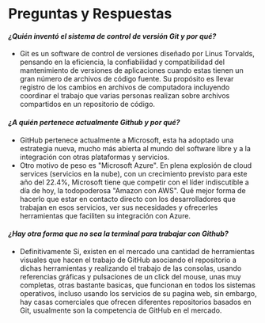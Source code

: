 # Preguntas y Respuestas

#### *¿Quién inventó el sistema de control de versión Git y por qué?*

- Git es un software de control de versiones diseñado por Linus Torvalds, pensando en la eficiencia, la confiabilidad y compatibilidad del mantenimiento de versiones de aplicaciones cuando estas tienen un gran número de archivos de código fuente. Su propósito es llevar registro de los cambios en archivos de computadora incluyendo coordinar el trabajo que varias personas realizan sobre archivos compartidos en un repositorio de código.

#### *¿A quién pertenece actualmente Github y por qué?*

- GitHub pertenece actualmente a Microsoft, esta ha adoptado una estrategia nueva, mucho más abierta al mundo del software libre y a la integración con otras plataformas y servicios.
- Otro motivo de peso es "Microsoft Azure". En plena explosión de cloud services (servicios en la nube), con un crecimiento previsto para este año del 22.4%, Microsoft tiene que competir con el líder indiscutible a día de hoy, la todopoderosa "Amazon con AWS". Qué mejor forma de hacerlo que estar en contacto directo con los desarrolladores que trabajan en esos servicios, ver sus necesidades y ofrecerles herramientas que faciliten su integración con Azure.

#### *¿Hay otra forma que no sea la terminal para trabajar con Github?*

- Definitivamente Si, existen en el mercado una cantidad de herramientas visuales que hacen el trabajo de GitHub asociando el repositorio a dichas herramientas y realizando el trabajo de las consolas, usando referencias gráficas y pulsaciones de un click del mouse, unas muy completas, otras bastante basicas, que funcionan en todos los sistemas operativos, incluso usando los servicios de su pagina web, sin embargo, hay casas comerciales que ofrecen diferentes repositorios basados en Git, usualmente son la competencia de GitHub en el mercado.